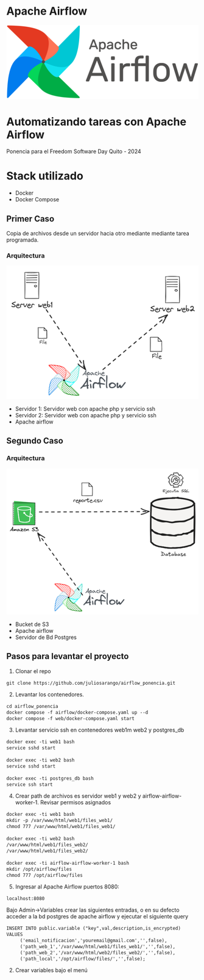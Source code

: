 # Apache Airflow

![logo airflow](images/apache_airflow.png)

# Automatizando tareas con Apache Airflow

Ponencia para el Freedom Software Day Quito - 2024

# Stack utilizado
- Docker
- Docker Compose

## Primer Caso
Copia de archivos desde un servidor hacia otro mediante mediante tarea programada.

### Arquitectura

![Caso 1](images/caso_1.png)

- Servidor 1: Servidor web con apache php y servicio ssh
- Servidor 2: Servidor web con apache php y servicio ssh
- Apache airflow

## Segundo Caso

### Arquitectura

![Caso 2](images/caso_2.png)

- Bucket de S3
- Apache airflow
- Servidor de Bd Postgres


## Pasos para levantar el proyecto
1. Clonar el repo

```
git clone https://github.com/juliosarango/airflow_ponencia.git
```

2. Levantar los contenedores. 

```
cd airflow_ponencia
docker compose -f airflow/docker-compose.yaml up --d
docker compose -f web/docker-compose.yaml start

```

3. Levantar servicio ssh en contenedores web1m web2 y postgres_db

```
docker exec -ti web1 bash
service sshd start

docker exec -ti web2 bash
service sshd start

docker exec -ti postgres_db bash
service ssh start
```

4. Crear path de archivos es servidor web1 y web2 y airflow-airflow-worker-1. Revisar permisos asignados
```
docker exec -ti web1 bash
mkdir -p /var/www/html/web1/files_web1/
chmod 777 /var/www/html/web1/files_web1/

docker exec -ti web2 bash
/var/www/html/web1/files_web2/
/var/www/html/web1/files_web2/

docker exec -ti airflow-airflow-worker-1 bash
mkdir /opt/airflow/files
chmod 777 /opt/airflow/files

```

5. Ingresar al Apache Airflow puertos 8080:
```
localhost:8080
```

Bajo Admin->Variables crear las siguientes entradas, o en su defecto acceder a la bd postgres de apache airflow y ejecutar el siguiente query

```
INSERT INTO public.variable ("key",val,description,is_encrypted) VALUES
	 ('email_notificacion','youremail@gmail.com','',false),
	 ('path_web_1','/var/www/html/web1/files_web1/','',false),
	 ('path_web_2','/var/www/html/web2/files_web2/','',false),
	 ('path_local','/opt/airflow/files/','',false);
```


2. Crear variables bajo el menú 